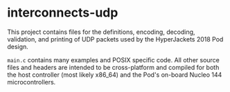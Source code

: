 # interconnects-udp

This project contains files for the definitions, encoding, decoding, validation, and printing of UDP packets
used by the HyperJackets 2018 Pod design.

`main.c` contains many examples and POSIX specific code. All other source files and headers are intended to be
cross-platform and compiled for both the host controller (most likely x86_64) and the Pod's on-board Nucleo 144
microcontrollers.
